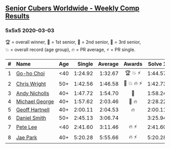 <style>table {white-space: nowrap;}</style>

## [Senior Cubers Worldwide - Weekly Comp Results](/scw-comp/results/)
### 5x5x5 2020-03-03

<span style="white-space: nowrap;">🏆 = overall winner</span>, <span style="white-space: nowrap;">🥇 = 1st senior</span>, <span style="white-space: nowrap;">🥈 = 2nd senior</span>, <span style="white-space: nowrap;">🥉 = 3rd senior</span>, <span style="white-space: nowrap;">💥 = overall record (age group)</span>, <span style="white-space: nowrap;">🔥 = PR average</span>, <span style="white-space: nowrap;">⚡ = PR single</span>.

| # | Name | Age | Single | Average | Awards | Solve 1 | Solve 2 | Solve 3 | Solve 4 | Solve 5 | Video |
| :--: | :-- | :--: | --: | --: | :--: | --: | --: | --: | --: | --: | :-- |
| 1 | [Go-ho Choi](../../persons/go_ho_choi/555.md) | <40 | 1:24.92 | 1:32.67 | 🏆 💥 ⚡ | 1:44.57 | 1:24.92 | 1:29.82 | 1:31.32 | 1:36.86 | [Link](https://www.facebook.com/events/2637344919882558/permalink/2640917149525335/) |
| 2 | [Chris Wright](../../persons/chris_wright/555.md) | 50+ | 1:42.56 | 1:46.58 | 🥇 💥 🔥 ⚡ | 1:42.73 | 1:53.75 | 1:52.99 | 1:44.03 | 1:42.56 | [Link](https://www.facebook.com/events/2637344919882558/permalink/2639952702955113/) |
| 3 | [Andy Nicholls](../../persons/andy_nicholls/555.md) | 40+ | 1:47.72 | 1:54.70 | 🥈 | 1:58.24 | 1:57.82 | 1:47.72 | 1:54.98 | 1:51.31 | [Link](https://www.facebook.com/events/2637344919882558/permalink/2639058019711248/) |
| 4 | [Michael George](../../persons/michael_george/555.md) | 40+ | 1:57.62 | 2:03.46 | 🥉 🔥 | 2:28.22 | 1:57.99 | 2:01.67 | 1:57.62 | 2:10.71 | [Link](https://www.facebook.com/events/2637344919882558/permalink/2639967129620337/) |
| 5 | [Geoff Hartnell](../../persons/geoff_hartnell/555.md) | 40+ | 2:00.11 | 2:04.53 | 🔥 | 2:00.11 | 2:10.94 | 2:04.80 | 2:04.61 | 2:04.17 | [Link](https://www.facebook.com/events/2637344919882558/permalink/2639227679694282/) |
| 6 | [Daniel Smith](../../persons/daniel_smith/555.md) | 50+ | 2:45.13 | 3:06.74 |  | 3:25.94 | 2:45.13 | 3:09.16 | DNS | DNS | [Link](https://www.facebook.com/events/2637344919882558/permalink/2642874512662932/) |
| 7 | [Pete Lee](../../persons/pete_lee/555.md) | <40 | 2:41.60 | 3:11.46 | 🔥 ⚡ | 2:41.60 | 3:58.48 | 2:54.29 | DNS | DNS | [Link](https://www.facebook.com/events/2637344919882558/permalink/2641118259505224/) |
| 8 | [Jae Park](../../persons/jae_park/555.md) | 40+ | 5:20.28 | 5:55.66 | 🔥 ⚡ | 5:20.28 | 5:32.92 | 6:53.78 | DNS | DNS | [Link](https://www.facebook.com/events/2637344919882558/permalink/2637707586512958/) |

<!-- Global site tag (gtag.js) - Google Analytics -->
<script async src="https://www.googletagmanager.com/gtag/js?id=UA-86348435-3"></script>
<script>window.dataLayer = window.dataLayer || []; function gtag() {dataLayer.push(arguments);} gtag('js', new Date()); gtag('config', 'UA-86348435-3');</script>
